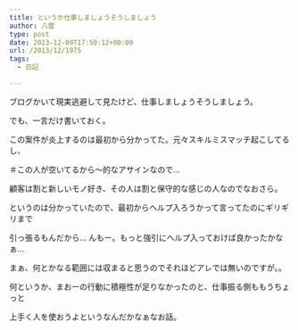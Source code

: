 ```yaml
---
title: というか仕事しましょうそうしましょう
author: 八雲
type: post
date: 2013-12-09T17:50:12+00:00
url: /2013/12/1975
tags:
  - 日記

---
```

ブログかいて現実逃避して見たけど、仕事しましょうそうしましょう。
  
でも、一言だけ書いておく。

この案件が炎上するのは最初から分かってた。元々スキルミスマッチ起こしてるし、
  
＃この人が空いてるから～的なアサインなので…
  
顧客は割と新しいモノ好き、その人は割と保守的な感じの人なのでなおさら。

というのは分かっていたので、最初からヘルプ入ろうかって言ってたのにギリギリまで
  
引っ張るもんだから… んもー。もっと強引にヘルプ入っておけば良かったかなぁ…
  
まぁ、何とかなる範囲には収まると思うのでそれほどアレでは無いのですが。。

何というか、まおーの行動に積極性が足りなかったのと、仕事振る側ももうちょっと
  
上手く人を使おうよというなんだかなぁなお話。
